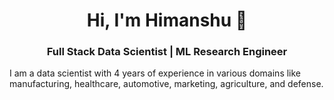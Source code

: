 <h1 align="center">Hi, I'm Himanshu 👋</h1>
<h3 align="center">Full Stack Data Scientist | ML Research Engineer</h3>

I am a data scientist with 4 years of experience in various domains like manufacturing, healthcare, automotive, marketing, agriculture, and defense.

